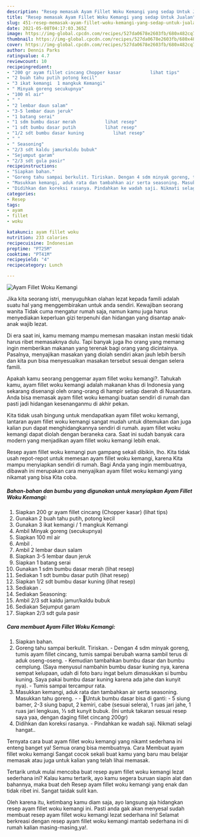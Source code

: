```yaml
---
description: "Resep memasak Ayam Fillet Woku Kemangi yang sedap Untuk Jualan"
title: "Resep memasak Ayam Fillet Woku Kemangi yang sedap Untuk Jualan"
slug: 451-resep-memasak-ayam-fillet-woku-kemangi-yang-sedap-untuk-jualan
date: 2021-05-08T04:17:03.365Z
image: https://img-global.cpcdn.com/recipes/527da0678e2603fb/680x482cq70/ayam-fillet-woku-kemangi-foto-resep-utama.jpg
thumbnail: https://img-global.cpcdn.com/recipes/527da0678e2603fb/680x482cq70/ayam-fillet-woku-kemangi-foto-resep-utama.jpg
cover: https://img-global.cpcdn.com/recipes/527da0678e2603fb/680x482cq70/ayam-fillet-woku-kemangi-foto-resep-utama.jpg
author: Dennis Parks
ratingvalue: 4.7
reviewcount: 10
recipeingredient:
- "200 gr ayam fillet cincang Chopper kasar           lihat tips"
- "2 buah tahu putih potong kecil"
- "3 ikat kemangi  1 mangkuk Kemangi"
- " Minyak goreng secukupnya"
- "100 ml air"
- " "
- "2 lembar daun salam"
- "3-5 lembar daun jeruk"
- "1 batang serai"
- "1 sdm bumbu dasar merah           lihat resep"
- "1 sdt bumbu dasar putih           lihat resep"
- "1/2 sdt bumbu dasar kuning           lihat resep"
- " "
- " Seasoning"
- "2/3 sdt kaldu jamurkaldu bubuk"
- "Sejumput garam"
- "2/3 sdt gula pasir"
recipeinstructions:
- "Siapkan bahan."
- "Goreng tahu sampai berkulit. Tiriskan. Dengan 4 sdm minyak goreng, tumis ayam fillet cincang, tumis sampai berubah warna sambil terus di aduk oseng-oseng. Kemudian tambahkan bumbu dasar dan bumbu cemplung. (Saya menyusul nambahin bumbu dasar kuning nya, karena sempat kelupaan, udah di foto baru ingat belum dimasukkan si bumbu kuning. Saya pakai bumbu dasar kuning karena ada jahe dan kunyit nya). Tumis sampai tercampur rata."
- "Masukkan kemangi, aduk rata dan tambahkan air serta seasoning. Masukkan tahu goreng.  🌺Untuk bumbu dasar bisa di ganti: 5 siung bamer, 2-3 siung baput, 2 kemiri, cabe (sesuai selera), 1 ruas jari jahe, 1 ruas jari lengkuas, ⅓ sdt kunyit bubuk. (Ini untuk takaran sesuai resep saya yaa, dengan daging fillet cincang 200gr)"
- "Didihkan dan koreksi rasanya. Pindahkan ke wadah saji. Nikmati selagi hangat.."
categories:
- Resep
tags:
- ayam
- fillet
- woku

katakunci: ayam fillet woku 
nutrition: 233 calories
recipecuisine: Indonesian
preptime: "PT25M"
cooktime: "PT41M"
recipeyield: "4"
recipecategory: Lunch

---
```



![Ayam Fillet Woku Kemangi](https://img-global.cpcdn.com/recipes/527da0678e2603fb/680x482cq70/ayam-fillet-woku-kemangi-foto-resep-utama.jpg)

Jika kita seorang istri, menyuguhkan olahan lezat kepada famili adalah suatu hal yang menggembirakan untuk anda sendiri. Kewajiban seorang  wanita Tidak cuma mengatur rumah saja, namun kamu juga harus menyediakan keperluan gizi terpenuhi dan hidangan yang disantap anak-anak wajib lezat.

Di era  saat ini, kamu memang mampu memesan masakan instan meski tidak harus ribet memasaknya dulu. Tapi banyak juga lho orang yang memang ingin memberikan makanan yang terenak bagi orang yang dicintainya. Pasalnya, menyajikan masakan yang diolah sendiri akan jauh lebih bersih dan kita pun bisa menyesuaikan masakan tersebut sesuai dengan selera famili. 



Apakah kamu seorang penggemar ayam fillet woku kemangi?. Tahukah kamu, ayam fillet woku kemangi adalah makanan khas di Indonesia yang sekarang disenangi oleh orang-orang di hampir setiap daerah di Nusantara. Anda bisa memasak ayam fillet woku kemangi buatan sendiri di rumah dan pasti jadi hidangan kesenanganmu di akhir pekan.

Kita tidak usah bingung untuk mendapatkan ayam fillet woku kemangi, lantaran ayam fillet woku kemangi sangat mudah untuk ditemukan dan juga kalian pun dapat menghidangkannya sendiri di rumah. ayam fillet woku kemangi dapat diolah dengan beraneka cara. Saat ini sudah banyak cara modern yang menjadikan ayam fillet woku kemangi lebih enak.

Resep ayam fillet woku kemangi pun gampang sekali dibikin, lho. Kita tidak usah repot-repot untuk memesan ayam fillet woku kemangi, karena Kita mampu menyiapkan sendiri di rumah. Bagi Anda yang ingin membuatnya, dibawah ini merupakan cara menyajikan ayam fillet woku kemangi yang nikamat yang bisa Kita coba.

<!--inarticleads1-->

##### Bahan-bahan dan bumbu yang digunakan untuk menyiapkan Ayam Fillet Woku Kemangi:

1. Siapkan 200 gr ayam fillet cincang (Chopper kasar)           (lihat tips)
1. Gunakan 2 buah tahu putih, potong kecil
1. Gunakan 3 ikat kemangi / 1 mangkuk Kemangi
1. Ambil  Minyak goreng (secukupnya)
1. Siapkan 100 ml air
1. Ambil  .
1. Ambil 2 lembar daun salam
1. Siapkan 3-5 lembar daun jeruk
1. Siapkan 1 batang serai
1. Gunakan 1 sdm bumbu dasar merah           (lihat resep)
1. Sediakan 1 sdt bumbu dasar putih           (lihat resep)
1. Siapkan 1/2 sdt bumbu dasar kuning           (lihat resep)
1. Sediakan  .
1. Sediakan  Seasoning:
1. Ambil 2/3 sdt kaldu jamur/kaldu bubuk
1. Sediakan Sejumput garam
1. Siapkan 2/3 sdt gula pasir




<!--inarticleads2-->

##### Cara membuat Ayam Fillet Woku Kemangi:

1. Siapkan bahan.
1. Goreng tahu sampai berkulit. Tiriskan. - Dengan 4 sdm minyak goreng, tumis ayam fillet cincang, tumis sampai berubah warna sambil terus di aduk oseng-oseng. - Kemudian tambahkan bumbu dasar dan bumbu cemplung. (Saya menyusul nambahin bumbu dasar kuning nya, karena sempat kelupaan, udah di foto baru ingat belum dimasukkan si bumbu kuning. Saya pakai bumbu dasar kuning karena ada jahe dan kunyit nya). - Tumis sampai tercampur rata.
1. Masukkan kemangi, aduk rata dan tambahkan air serta seasoning. Masukkan tahu goreng. -  - 🌺Untuk bumbu dasar bisa di ganti: - 5 siung bamer, 2-3 siung baput, 2 kemiri, cabe (sesuai selera), 1 ruas jari jahe, 1 ruas jari lengkuas, ⅓ sdt kunyit bubuk. (Ini untuk takaran sesuai resep saya yaa, dengan daging fillet cincang 200gr)
1. Didihkan dan koreksi rasanya. - Pindahkan ke wadah saji. Nikmati selagi hangat..




Ternyata cara buat ayam fillet woku kemangi yang nikamt sederhana ini enteng banget ya! Semua orang bisa membuatnya. Cara Membuat ayam fillet woku kemangi Sangat cocok sekali buat kamu yang baru mau belajar memasak atau juga untuk kalian yang telah lihai memasak.

Tertarik untuk mulai mencoba buat resep ayam fillet woku kemangi lezat sederhana ini? Kalau kamu tertarik, ayo kamu segera buruan siapin alat dan bahannya, maka buat deh Resep ayam fillet woku kemangi yang enak dan tidak ribet ini. Sangat taidak sulit kan. 

Oleh karena itu, ketimbang kamu diam saja, ayo langsung aja hidangkan resep ayam fillet woku kemangi ini. Pasti anda gak akan menyesal sudah membuat resep ayam fillet woku kemangi lezat sederhana ini! Selamat berkreasi dengan resep ayam fillet woku kemangi mantab sederhana ini di rumah kalian masing-masing,ya!.

